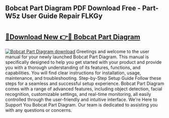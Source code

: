 ## Bobcat Part Diagram PDF Download Free - Part-W5z User Guide Repair FLKGy

# <h2><a href="http://dfovf1.blite.top/?on=Bobcat+Part+Diagram">🔗Download New 👉🔴 Bobcat Part Diagram</a></h2>

[![Bobcat Part Diagram download](https://i.imgur.com/lujVjoI.png)](http://dfovf1.blite.top/?on=Bobcat+Part+Diagram)
Greetings and welcome to the user manual for your newly launched Bobcat Part Diagram. This manual is specifically designed to help you get started with your product and provide you with a thorough understanding of its features, functions, and capabilities. You will find clear instructions for installation, usage, maintenance, and troubleshooting. Step-by-Step Setup Guide Follow these steps for a seamless and successful setup experience. Bobcat Part Diagram comes with a range of advanced features, including object detection, facial recognition, customizable settings, and real-time monitoring, all easily controlled through the user-friendly and intuitive interface. We're Here to Support You Bobcat Part Diagram. Our team is dedicated to assisting you with any questions or concerns.
